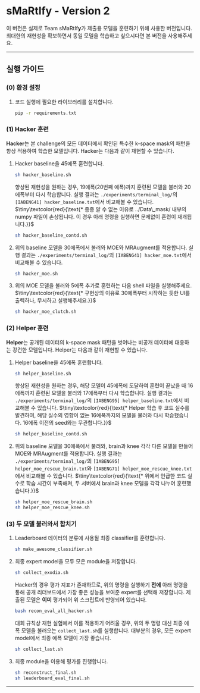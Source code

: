 # sMaRtIfy - Version 2

이 버전은 실제로 Team sMaRtIf$\mathbf{y}$가 제출용 모델을 훈련하기 위해 사용한 버전입니다. 최대한의 재현성을 확보하면서 동일 모델을 학습하고 싶으시다면 본 버전을 사용해주세요.

---

## 실행 가이드

### (0) 환경 설정

1. 코드 실행에 필요한 라이브러리를 설치합니다.
    ```bash
    pip -r requirements.txt
    ```

### (1) Hacker 훈련

**Hacker**는 본 challenge의 모든 데이터에서 확인된 특수한 k-space mask의 패턴을 항상 적용하여 학습한 모델입니다. Hacker는 다음과 같이 재현할 수 있습니다.

1. Hacker baseline을 45에폭 훈련합니다.
    ```bash
    sh hacker_baseline.sh
    ```
    향상된 재현성을 원하는 경우, 19에폭(20번째 에폭)까지 훈련된 모델을 불러와 20에폭부터 다시 학습합니다. 실행 결과는 ```./experiments/terminal_log/```의 ```[IABENG41] hacker_baseline.txt```에서 비교해볼 수 있습니다.
    $\tiny\textcolor{red}{\text{* 종종 알 수 없는 이유로 ../Data\_mask/ 내부의 numpy 파일이 손상됩니다. 이 경우 아래 명령을 실행하면 문제없이 훈련이 재개됩니다.}}$
    ```bash
    sh hacker_baseline_contd.sh
    ```

2. 위의 baseline 모델을 30에폭에서 불러와 MOE와 MRAugment를 적용합니다. 실행 결과는 ```./experiments/terminal_log/```의 ```[IABENG41] hacker_moe.txt```에서 비교해볼 수 있습니다.
    ```bash
    sh hacker_moe.sh
    ```

3. 위의 MOE 모델을 불러와 5에폭 추가로 훈련하는 다음 shell 파일을 실행해주세요.
    $\tiny\textcolor{red}{\text{* 구현상의 이유로 30에폭부터 시작하는 듯한 UI를 출력하나, 무시하고 실행해주세요.}}$
    ```bash
    sh hacker_moe_clutch.sh
    ```

### (2) Helper 훈련

**Helper**는 공개된 데이터의 k-space mask 패턴을 벗어나는 비공개 데이터에 대응하는 강건한 모델입니다. Helper는 다음과 같이 재현할 수 있습니다.

1. Helper baseline을 45에폭 훈련합니다.
    ```bash
    sh helper_baseline.sh
    ```
    향상된 재현성을 원하는 경우, 해당 모델이 45에폭에 도달하여 훈련이 끝났을 때 16에폭까지 훈련된 모델을 불러와 17에폭부터 다시 학습합니다. 실행 결과는 ```./experiments/terminal_log/```의 ```[IABENG95] helper_baseline.txt```에서 비교해볼 수 있습니다.
    $\tiny\textcolor{red}{\text{* Helper 학습 후 코드 실수를 발견하여, 해당 실수의 영향이 없는 16에폭까지의 모델을 불러와 다시 학습했습니다. 16에폭 이전의 seed와는 무관합니다.}}$
    ```bash
    sh helper_baseline_contd.sh
    ```

2. 위의 baseline 모델을 30에폭에서 불러와, brain과 knee 각각 다른 모델을 만들어 MOE와 MRAugment를 적용합니다. 실행 결과는 ```./experiments/terminal_log/```의 ```[IABENG95] helper_moe_rescue_brain.txt```와 ```[IABENG71] helper_moe_rescue_knee.txt```에서 비교해볼 수 있습니다.
    $\tiny\textcolor{red}{\text{* 위에서 언급한 코드 실수로 학습 시간이 부족해져, 두 서버에서 brain과 knee 모델을 각각 나누어 훈련했습니다.}}$
    ```bash
    sh helper_moe_rescue_brain.sh
    sh helper_moe_rescue_knee.sh
    ```

### (3) 두 모델 불러와서 합치기

1. Leaderboard 데이터의 분류에 사용될 최종 classifier를 훈련합니다.
    ```bash
    sh make_awesome_classifier.sh
    ```
2. 최종 expert model을 모두 모은 module을 저장합니다.
    ```bash
    sh collect_exodia.sh
    ``` 
    Hacker의 경우 평가 지표가 존재하므로, 위의 명령을 실행하기 **전에** 아래 명령을 통해 공개 리더보드에서 가장 좋은 성능을 보여준 expert를 선택해 저장합니다. 제출된 모델은 **이미** 평가되어 위 스크립트에 반영되어 있습니다.
    ```bash
    bash recon_eval_all_hacker.sh
    ``` 
    대회 규칙상 재현 실험에서 이를 적용하기 어려울 경우, 위의 두 명령 대신 최종 에폭 모델을 불러오는 `collect_last.sh`를 실행합니다. 대부분의 경우, 모든 expert model에서 최종 에폭 모델이 가장 좋습니다.
    ```bash
    sh collect_last.sh
    ``` 

3. 최종 module을 이용해 평가를 진행합니다.
    ```bash
    sh reconstruct_final.sh
    sh leaderboard_eval_final.sh
    ```

---